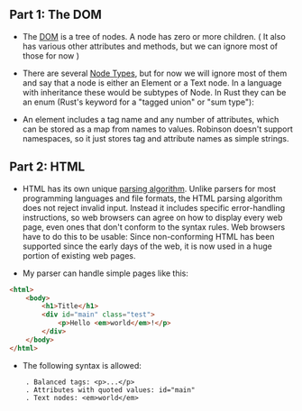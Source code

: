 ## Part 1: The DOM

- The [DOM](https://dom.spec.whatwg.org) is a tree of nodes. A node has zero or more children. ( It also has various other attributes and methods, but we can ignore most of those for now )

- There are several [Node Types](https://dom.spec.whatwg.org/#dom-node-nodetype), but for now we will ignore most of them and say that a node is either an Element or a Text node. In a language with inheritance these would be subtypes of Node. In Rust they can be an enum (Rust's keyword for a "tagged union" or "sum type"):

- An element includes a tag name and any number of attributes, which can be stored as a map from names to values. Robinson doesn't support namespaces, so it just stores tag and attribute names as simple strings.

## Part 2: HTML
- HTML has its own unique [parsing algorithm](https://html.spec.whatwg.org/multipage/syntax.html#parsing). Unlike parsers for most programming languages and file formats, the HTML parsing algorithm does not reject invalid input. Instead it includes specific error-handling instructions, so web browsers can agree on how to display every web page, even ones that don't conform to the syntax rules. Web browsers have to do this to be usable: Since non-conforming HTML has been supported since the early days of the web, it is now used in a huge portion of existing web pages.

- My parser can handle simple pages like this:
``` html
<html>
    <body>
        <h1>Title</h1>
        <div id="main" class="test">
            <p>Hello <em>world</em>!</p>
        </div>
    </body>
</html>
```
- The following syntax is allowed:
```
    . Balanced tags: <p>...</p>
    . Attributes with quoted values: id="main"
    . Text nodes: <em>world</em>
```
